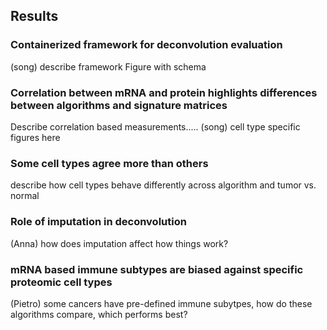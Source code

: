## Results

### Containerized framework for deconvolution evaluation
(song)
describe framework
Figure with schema


### Correlation between mRNA and protein highlights differences between algorithms and signature matrices
Describe correlation based measurements.....
(song)
cell type specific figures here

### Some cell types agree more than others
describe how cell types behave differently across algorithm and tumor vs. normal

### Role of imputation in deconvolution
(Anna)
how does imputation affect how things work?


### mRNA based immune subtypes are biased against specific proteomic cell types
(Pietro)
some cancers have pre-defined immune subytpes, how do these algorithms compare, which performs best?

